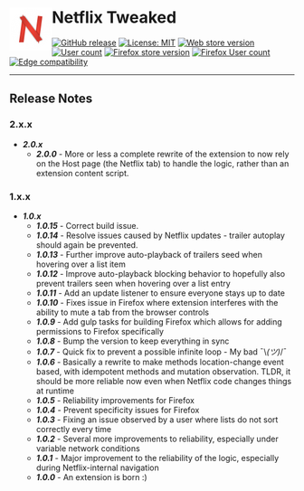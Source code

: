 # Netflix Tweaked <img src="https://github.com/andrewbrey/netflix-tweaked/blob/master/app/images/icon-150.png" width="75" align="left" />

[![GitHub release](https://img.shields.io/github/package-json/v/andrewbrey/netflix-tweaked.svg?label=Package%20Version)](https://github.com/andrewbrey/netflix-tweaked/releases)
[![License: MIT](https://img.shields.io/github/license/andrewbrey/netflix-tweaked.svg?label=License)](https://github.com/andrewbrey/netflix-tweaked/blob/master/LICENSE)
[![Web store version](https://img.shields.io/chrome-web-store/v/piocfidbkeehbojkamgamfhflpkoaifh.svg?label=Chrome%20Store%20Version)](https://chrome.google.com/webstore/detail/netflix-tweaked/piocfidbkeehbojkamgamfhflpkoaifh)
[![User count](https://img.shields.io/chrome-web-store/users/piocfidbkeehbojkamgamfhflpkoaifh.svg?label=Chrome%20Users)](https://chrome.google.com/webstore/detail/netflix-tweaked/piocfidbkeehbojkamgamfhflpkoaifh)
[![Firefox store version](https://img.shields.io/amo/v/netflix-tweaked.svg?label=Firefox%20Store%20Version)](https://addons.mozilla.org/en-US/firefox/addon/netflix-tweaked)
[![Firefox User count](https://img.shields.io/amo/users/netflix-tweaked.svg?label=Firefox%20Users)](https://addons.mozilla.org/en-US/firefox/addon/netflix-tweaked)
[![Edge compatibility](https://img.shields.io/badge/Microsoft%20Edge-Compatible-brightgreen.svg)](https://www.microsoft.com/store/apps/9MZ4BW66H3ZG)

---
## Release Notes
### 2.x.x

- ***2.0.x***
  - ***2.0.0*** - More or less a complete rewrite of the extension to now rely on the Host page (the Netflix tab) to handle the logic, rather than an extension content script.

### 1.x.x

- ***1.0.x***
  - ***1.0.15*** - Correct build issue.
  - ***1.0.14*** - Resolve issues caused by Netflix updates - trailer autoplay should again be prevented.
  - ***1.0.13*** - Further improve auto-playback of trailers seed when hovering over a list item
  - ***1.0.12*** - Improve auto-playback blocking behavior to hopefully also prevent trailers seen when hovering over a list entry
  - ***1.0.11*** - Add an update listener to ensure everyone stays up to date
  - ***1.0.10*** - Fixes issue in Firefox where extension interferes with the ability to mute a tab from the browser controls
  - ***1.0.9*** - Add gulp tasks for building Firefox which allows for adding permissions to Firefox specifically
  - ***1.0.8*** - Bump the version to keep everything in sync
  - ***1.0.7*** - Quick fix to prevent a possible infinite loop - My bad ¯\\_(ツ)_/¯
  - ***1.0.6*** - Basically a rewrite to make methods location-change event based, with idempotent methods and mutation observation. TLDR, it should be more reliable now even when Netflix code changes things at runtime
  - ***1.0.5*** - Reliability improvements for Firefox
  - ***1.0.4*** - Prevent specificity issues for Firefox
  - ***1.0.3*** - Fixing an issue observed by a user where lists do not sort correctly every time
  - ***1.0.2*** - Several more improvements to reliability, especially under variable network conditions
  - ***1.0.1*** - Major improvement to the reliability of the logic, especially during Netflix-internal navigation
  - ***1.0.0*** - An extension is born :)